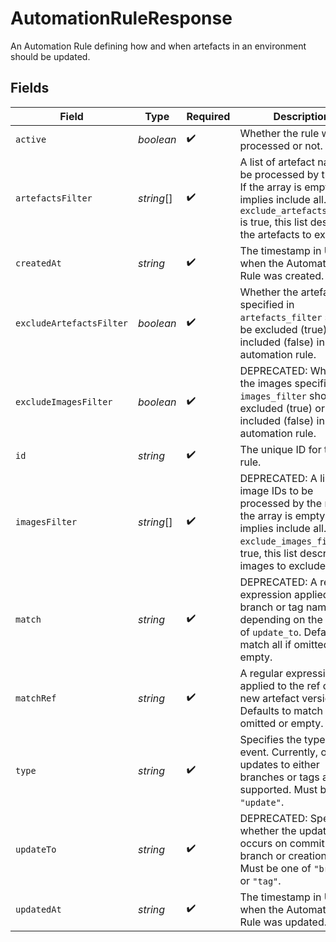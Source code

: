 # AutomationRuleResponse

An Automation Rule defining how and when artefacts in an environment should be updated.


## Fields

| Field                                                                                                                                                                                     | Type                                                                                                                                                                                      | Required                                                                                                                                                                                  | Description                                                                                                                                                                               | Example                                                                                                                                                                                   |
| ----------------------------------------------------------------------------------------------------------------------------------------------------------------------------------------- | ----------------------------------------------------------------------------------------------------------------------------------------------------------------------------------------- | ----------------------------------------------------------------------------------------------------------------------------------------------------------------------------------------- | ----------------------------------------------------------------------------------------------------------------------------------------------------------------------------------------- | ----------------------------------------------------------------------------------------------------------------------------------------------------------------------------------------- |
| `active`                                                                                                                                                                                  | *boolean*                                                                                                                                                                                 | :heavy_check_mark:                                                                                                                                                                        | Whether the rule will be processed or not.                                                                                                                                                |                                                                                                                                                                                           |
| `artefactsFilter`                                                                                                                                                                         | *string*[]                                                                                                                                                                                | :heavy_check_mark:                                                                                                                                                                        | A list of artefact names to be processed by the rule. If the array is empty, it implies include all. If `exclude_artefacts_filter` is true, this list describes the artefacts to exclude. |                                                                                                                                                                                           |
| `createdAt`                                                                                                                                                                               | *string*                                                                                                                                                                                  | :heavy_check_mark:                                                                                                                                                                        | The timestamp in UTC of when the Automation Rule was created.                                                                                                                             | 2020-06-22T09:37:23.523Z                                                                                                                                                                  |
| `excludeArtefactsFilter`                                                                                                                                                                  | *boolean*                                                                                                                                                                                 | :heavy_check_mark:                                                                                                                                                                        | Whether the artefacts specified in `artefacts_filter` should be excluded (true) or included (false) in the automation rule.                                                               |                                                                                                                                                                                           |
| `excludeImagesFilter`                                                                                                                                                                     | *boolean*                                                                                                                                                                                 | :heavy_check_mark:                                                                                                                                                                        | DEPRECATED: Whether the images specified in `images_filter` should be excluded (true) or included (false) in the automation rule.                                                         |                                                                                                                                                                                           |
| `id`                                                                                                                                                                                      | *string*                                                                                                                                                                                  | :heavy_check_mark:                                                                                                                                                                        | The unique ID for this rule.                                                                                                                                                              |                                                                                                                                                                                           |
| `imagesFilter`                                                                                                                                                                            | *string*[]                                                                                                                                                                                | :heavy_check_mark:                                                                                                                                                                        | DEPRECATED: A list of image IDs to be processed by the rule. If the array is empty, it implies include all. If `exclude_images_filter` is true, this list describes images to exclude.    |                                                                                                                                                                                           |
| `match`                                                                                                                                                                                   | *string*                                                                                                                                                                                  | :heavy_check_mark:                                                                                                                                                                        | DEPRECATED: A regular expression applied to the branch or tag name depending on the value of `update_to`. Defaults to match all if omitted or empty.                                      |                                                                                                                                                                                           |
| `matchRef`                                                                                                                                                                                | *string*                                                                                                                                                                                  | :heavy_check_mark:                                                                                                                                                                        | A regular expression applied to the ref of a new artefact version. Defaults to match all if omitted or empty.                                                                             |                                                                                                                                                                                           |
| `type`                                                                                                                                                                                    | *string*                                                                                                                                                                                  | :heavy_check_mark:                                                                                                                                                                        | Specifies the type of event. Currently, only updates to either branches or tags are supported. Must be `"update"`.                                                                        |                                                                                                                                                                                           |
| `updateTo`                                                                                                                                                                                | *string*                                                                                                                                                                                  | :heavy_check_mark:                                                                                                                                                                        | DEPRECATED: Specifies whether the update occurs on commit to branch or creation of tag. Must be one of `"branch"` or `"tag"`.                                                             |                                                                                                                                                                                           |
| `updatedAt`                                                                                                                                                                               | *string*                                                                                                                                                                                  | :heavy_check_mark:                                                                                                                                                                        | The timestamp in UTC of when the Automation Rule was updated.                                                                                                                             | 2020-06-22T09:37:23.523Z                                                                                                                                                                  |